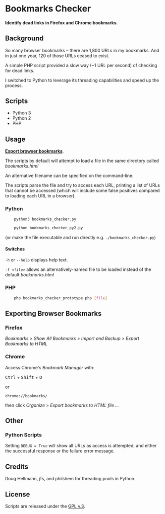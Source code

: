 
# Bookmarks Checker

#### Identify dead links in Firefox and Chrome bookmarks.


## Background

So many browser bookmarks &ndash; there are 1,800 URLs in my bookmarks. And in just one year, 120 of those URLs ceased to exist.

A simple PHP script provided a slow way (~1 URL per second) of checking for dead links.

I switched to Python to leverage its threading capabilities and speed up the process.


## Scripts

+ Python 3
+ Python 2
+ PHP


## Usage

[**Export browser bookmarks**](#export).

The scripts by default will attempt to load a file in the same directory called *bookmarks.html*

An alternative filename can be specified on the command-line.

The scripts parse the file and try to access each URL, printing a list of URLs that cannot be accessed (which will include some false positives compared to loading each URL in a browser).

### Python

```bash
    python3 bookmarks_checker.py

    python bookmarks_checker_py2.py
```

(or make the file executable and run directly e.g. `./bookmarks_checker.py`)

#### Switches

`-h` or `--help` displays help text.

`-f <file>` allows an alternatively-named file to be loaded instead of the default *bookmarks.html*

### PHP

```bash
    php bookmarks_checker_prototype.php [file]
````


## Exporting Browser Bookmarks <a id="export"></a>

### Firefox

*Bookmarks > Show All Bookmarks > Import and Backup > Export Bookmarks to HTML*

### Chrome

Access Chrome's *Bookmark Manager* with:

<kbd>Ctrl</kbd> + <kbd>Shift</kbd> + <kbd>O</kbd>

or

`chrome://bookmarks/`

then click *Organize* > *Export bookmarks to HTML file ...*


## Other

### Python Scripts

Setting `DEBUG = True` will show all URLs as access is attempted, and either the successful response or the failure error message.


## Credits

Doug Hellmann, jfs, and philshem for threading pools in Python.


## License

Scripts are released under the [GPL v.3](https://www.gnu.org/licenses/gpl-3.0.html).
